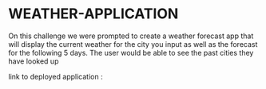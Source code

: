 # WEATHER-APPLICATION


On this challenge we were prompted to create a weather forecast app that will display the current weather for the city you input as well as the forecast for the following 5 days.
The user would be able to see the past cities they have looked up 


link to deployed application :